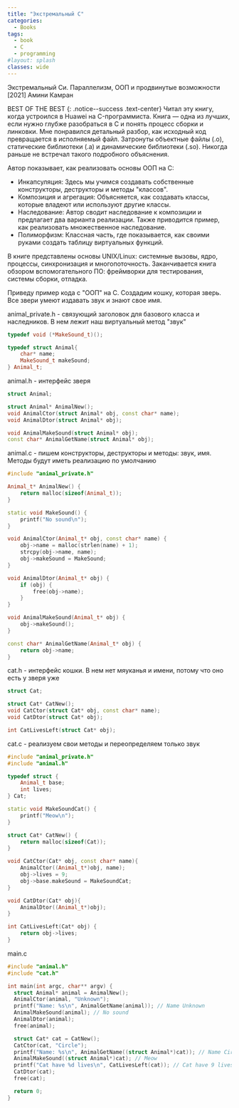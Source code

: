 ```yaml
---
title: "Экстремальный C"
categories:
  - Books
tags:
  - book
  - C
  - programming
#layout: splash
classes: wide
---
```

Экстремальный Cи. Параллелизм, ООП и продвинутые возможности [2021] Амини Камран  

BEST OF THE BEST
{: .notice--success .text-center}
Читал эту книгу, когда устроился в Huawei на C-программиста. Книга — одна из лучших, если нужно глубже разобраться в C и понять процесс сборки и линковки. Мне  понравился детальный разбор, как исходный код превращается в исполняемый файл. Затронуты объектные файлы (.o), статические библиотеки (.a) и динамические библиотеки (.so). Никогда раньше не встречал такого подробного объяснения.  

Автор показывает, как реализовать основы ООП на C:
- Инкапсуляция: Здесь мы учимся создавать собственные конструкторы, деструкторы и методы "классов".
- Композиция и агрегация: Объясняется, как создавать классы, которые владеют или используют другие классы.
- Наследование: Автор сводит наследование к композиции и предлагает два варианта реализации. Также приводится пример, как реализовать множественное наследование.
- Полиморфизм: Классная часть, где показывается, как своими руками создать таблицу виртуальных функций.  

В книге представлены основы UNIX/Linux: системные вызовы, ядро, процессы, синхронизация и многопоточность. Заканчивается книга обзором вспомогательного ПО: фреймворки для тестирования, системы сборки, отладка.  

Приведу пример кода с "ООП" на С. Создадим кошку, которая зверь. Все звери умеют издавать звук и знают свое имя.

animal_private.h - связующий заголовок для базового класса и наследников. В нем лежит наш виртуальный метод "звук"
```cpp
typedef void (*MakeSound_t)();

typedef struct Animal{
    char* name;
    MakeSound_t makeSound;
} Animal_t;
```
animal.h - интерфейс зверя
```cpp
struct Animal;

struct Animal* AnimalNew();
void AnimalCtor(struct Animal* obj, const char* name);
void AnimalDtor(struct Animal* obj);

void AnimalMakeSound(struct Animal* obj);
const char* AnimalGetName(struct Animal* obj);
```
animal.c - пишем конструкторы, деструкторы и методы: звук, имя. Методы будут иметь реализацию по умолчанию
```cpp
#include "animal_private.h"

Animal_t* AnimalNew() {
    return malloc(sizeof(Animal_t));
}

static void MakeSound() {
    printf("No sound\n");
}

void AnimalCtor(Animal_t* obj, const char* name) {
    obj->name = malloc(strlen(name) + 1);
    strcpy(obj->name, name);
    obj->makeSound = MakeSound;
}

void AnimalDtor(Animal_t* obj) {
    if (obj) {
        free(obj->name);
    }
}

void AnimalMakeSound(Animal_t* obj) {
    obj->makeSound();
}

const char* AnimalGetName(Animal_t* obj) {
    return obj->name;
}
```
cat.h - интерфейс кошки. В нем нет мяуканья и имени, потому что оно есть у зверя уже
```cpp
struct Cat;

struct Cat* CatNew();
void CatCtor(struct Cat* obj, const char* name);
void CatDtor(struct Cat* obj);

int CatLivesLeft(struct Cat* obj);
```
cat.c - реализуем свои методы и переопределяем только звук
```cpp
#include "animal_private.h"
#include "animal.h"

typedef struct {
    Animal_t base;
    int lives;
} Cat;

static void MakeSoundCat() {
    printf("Meow\n");
}

struct Cat* CatNew() {
    return malloc(sizeof(Cat));
}

void CatCtor(Cat* obj, const char* name){
    AnimalCtor((Animal_t*)obj, name);
    obj->lives = 9;
    obj->base.makeSound = MakeSoundCat;
}

void CatDtor(Cat* obj){
    AnimalDtor((Animal_t*)obj);
}

int CatLivesLeft(Cat* obj) {
    return obj->lives;
}
```
main.c
```cpp
#include "animal.h"
#include "cat.h"

int main(int argc, char** argv) {
  struct Animal* animal = AnimalNew();
  AnimalCtor(animal, "Unknown");
  printf("Name: %s\n", AnimalGetName(animal)); // Name Unknown
  AnimalMakeSound(animal); // No sound
  AnimalDtor(animal);
  free(animal);

  struct Cat* cat = CatNew();
  CatCtor(cat, "Circle");
  printf("Name: %s\n", AnimalGetName((struct Animal*)cat)); // Name Circle
  AnimalMakeSound((struct Animal*)cat); // Meow
  printf("Cat have %d lives\n", CatLivesLeft(cat)); // Cat have 9 lives
  CatDtor(cat);
  free(cat);

  return 0;
}
```